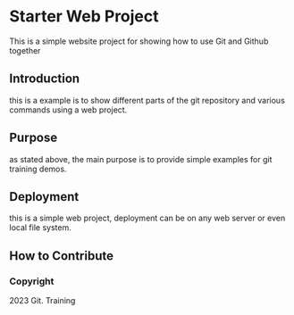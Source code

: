 # Starter Web Project

This is a simple website project for 
showing how to use Git and Github together

## Introduction

this is a example is to show different parts 
of the git repository and various commands
using a web project.

## Purpose

as stated above, the main purpose is to
provide simple examples for git training
demos.

## Deployment

this is a simple web project, deployment
can be on any web server or even local 
file system.

## How to Contribute

### Copyright

2023 Git. Training